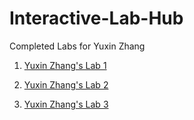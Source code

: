 # Interactive-Lab-Hub

Completed Labs for Yuxin Zhang

1. [Yuxin Zhang's Lab 1](https://github.com/TakoYuxin/Interactive-Device-Lab-Hub/tree/master/Lab1)

2. [Yuxin Zhang's Lab 2](https://github.com/TakoYuxin/Interactive-Device-Lab-Hub/tree/master/Lab2)

3. [Yuxin Zhang's Lab 3](https://github.com/TakoYuxin/Interactive-Device-Lab-Hub/tree/master/IDD-Fa19-Lab3)
